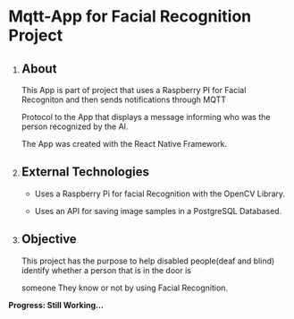 <h1> Mqtt-App for Facial Recognition Project</h1>

<ol> 
  <li>
    <h2> About </h2>
    <p>This App is part of project that uses a Raspberry PI for Facial Recogniton and then sends notifications through MQTT</p>
    <p>Protocol to the App that displays a message informing who was the person recognized by the AI.</p>
    <p>The App was created with the React Native Framework.</p>
  </li>
  
  <li>
    <h2>External Technologies</h2>
    <ul>
      <li>
        <p> Uses a Raspberry Pi for facial Recognition with the OpenCV Library.</p>
      </li>
      <li>
        <p>Uses an API for saving image samples in a PostgreSQL Databased.</p>
      </li>
    </ul>
  </li>
  <li> 
    <h2>Objective</h2>
    <p>This project has the purpose to help disabled people(deaf and blind) identify whether a person that is in the door is</p>
    <p>someone They know or not by using Facial Recognition.</p>
  </li>

</ol>

<p><strong>Progress: Still Working...</strong></p>
